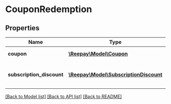 # CouponRedemption

## Properties
Name | Type | Description | Notes
------------ | ------------- | ------------- | -------------
**coupon** | [**\Reepay\Model\Coupon**](Coupon.md) | Coupon redeemed | 
**subscription_discount** | [**\Reepay\Model\SubscriptionDiscount**](SubscriptionDiscount.md) | Subscription discount released by coupon | 

[[Back to Model list]](../README.md#documentation-for-models) [[Back to API list]](../README.md#documentation-for-api-endpoints) [[Back to README]](../README.md)


